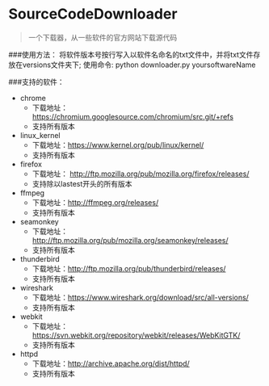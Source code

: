 # SourceCodeDownloader
>一个下载器，从一些软件的官方网站下载源代码

###使用方法：
将软件版本号按行写入以软件名命名的txt文件中，并将txt文件存放在versions文件夹下;
使用命令: python downloader.py yoursoftwareName

###支持的软件：
- chrome
    - 下载地址：https://chromium.googlesource.com/chromium/src.git/+refs
    - 支持所有版本
- linux_kernel
    - 下载地址：https://www.kernel.org/pub/linux/kernel/
    - 支持所有版本
- firefox
    - 下载地址： http://ftp.mozilla.org/pub/mozilla.org/firefox/releases/
    - 支持除以lastest开头的所有版本
- ffmpeg
    - 下载地址：http://ffmpeg.org/releases/
    - 支持所有版本
- seamonkey
    - 下载地址：http://ftp.mozilla.org/pub/mozilla.org/seamonkey/releases/
    - 支持所有版本
- thunderbird
    - 下载地址：http://ftp.mozilla.org/pub/thunderbird/releases/
    - 支持所有版本
- wireshark
    - 下载地址：https://www.wireshark.org/download/src/all-versions/
    - 支持所有版本
- webkit
    - 下载地址：https://svn.webkit.org/repository/webkit/releases/WebKitGTK/
    - 支持所有版本
- httpd
    - 下载地址：http://archive.apache.org/dist/httpd/
    - 支持所有版本
